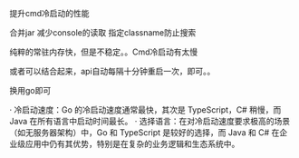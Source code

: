 提升cmd冷启动的性能

合并jar
减少console的读取
指定classname防止搜索

纯粹的常驻内存快，但是不稳定。。Cmd冷启动有太慢

或者可以结合起来，api自动每隔十分钟重启一次，即可。。

换用go即可

·  冷启动速度：Go 的冷启动速度通常最快，其次是 TypeScript，C# 稍慢，而 Java 在所有语言中启动时间最长。
·  选择语言：在对冷启动速度要求极高的场景（如无服务器架构）中，Go 和 TypeScript 是较好的选择，而 Java 和 C# 在企业级应用中仍有其优势，特别是在复杂的业务逻辑和生态系统中。

